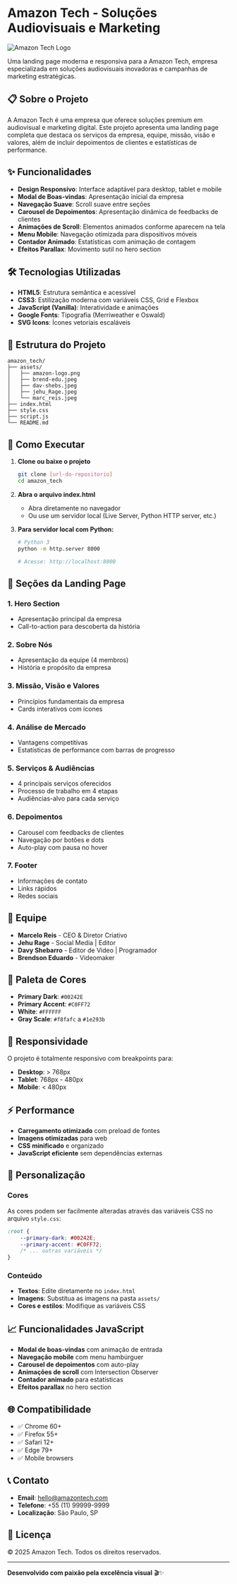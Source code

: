 # Amazon Tech - Soluções Audiovisuais e Marketing

![Amazon Tech Logo](./assets/amazon-logo.png)

Uma landing page moderna e responsiva para a Amazon Tech, empresa especializada em soluções audiovisuais inovadoras e campanhas de marketing estratégicas.

## 📋 Sobre o Projeto

A Amazon Tech é uma empresa que oferece soluções premium em audiovisual e marketing digital. Este projeto apresenta uma landing page completa que destaca os serviços da empresa, equipe, missão, visão e valores, além de incluir depoimentos de clientes e estatísticas de performance.

## ✨ Funcionalidades

- **Design Responsivo**: Interface adaptável para desktop, tablet e mobile
- **Modal de Boas-vindas**: Apresentação inicial da empresa
- **Navegação Suave**: Scroll suave entre seções
- **Carousel de Depoimentos**: Apresentação dinâmica de feedbacks de clientes
- **Animações de Scroll**: Elementos animados conforme aparecem na tela
- **Menu Mobile**: Navegação otimizada para dispositivos móveis
- **Contador Animado**: Estatísticas com animação de contagem
- **Efeitos Parallax**: Movimento sutil no hero section

## 🛠️ Tecnologias Utilizadas

- **HTML5**: Estrutura semântica e acessível
- **CSS3**: Estilização moderna com variáveis CSS, Grid e Flexbox
- **JavaScript (Vanilla)**: Interatividade e animações
- **Google Fonts**: Tipografia (Merriweather e Oswald)
- **SVG Icons**: Ícones vetoriais escaláveis

## 📁 Estrutura do Projeto

```
amazon_tech/
├── assets/
│   ├── amazon-logo.png
│   ├── brend-edu.jpeg
│   ├── dav-shebs.jpeg
│   ├── jehu_Rage.jpeg
│   └── marc_reis.jpeg
├── index.html
├── style.css
├── script.js
└── README.md
```

## 🚀 Como Executar

1. **Clone ou baixe o projeto**
   ```bash
   git clone [url-do-repositorio]
   cd amazon_tech
   ```

2. **Abra o arquivo index.html**
   - Abra diretamente no navegador
   - Ou use um servidor local (Live Server, Python HTTP server, etc.)

3. **Para servidor local com Python:**
   ```bash
   # Python 3
   python -m http.server 8000
   
   # Acesse: http://localhost:8000
   ```

## 🎨 Seções da Landing Page

### 1. **Hero Section**
- Apresentação principal da empresa
- Call-to-action para descoberta da história

### 2. **Sobre Nós**
- Apresentação da equipe (4 membros)
- História e propósito da empresa

### 3. **Missão, Visão e Valores**
- Princípios fundamentais da empresa
- Cards interativos com ícones

### 4. **Análise de Mercado**
- Vantagens competitivas
- Estatísticas de performance com barras de progresso

### 5. **Serviços & Audiências**
- 4 principais serviços oferecidos
- Processo de trabalho em 4 etapas
- Audiências-alvo para cada serviço

### 6. **Depoimentos**
- Carousel com feedbacks de clientes
- Navegação por botões e dots
- Auto-play com pausa no hover

### 7. **Footer**
- Informações de contato
- Links rápidos
- Redes sociais

## 🎯 Equipe

- **Marcelo Reis** - CEO & Diretor Criativo
- **Jehu Rage** - Social Media | Editor
- **Davy Shebarro** - Editor de Video | Programador
- **Brendson Eduardo** - Videomaker

## 🎨 Paleta de Cores

- **Primary Dark**: `#00242E`
- **Primary Accent**: `#C0FF72`
- **White**: `#FFFFFF`
- **Gray Scale**: `#f8fafc` a `#1e293b`

## 📱 Responsividade

O projeto é totalmente responsivo com breakpoints para:
- **Desktop**: > 768px
- **Tablet**: 768px - 480px
- **Mobile**: < 480px

## ⚡ Performance

- **Carregamento otimizado** com preload de fontes
- **Imagens otimizadas** para web
- **CSS minificado** e organizado
- **JavaScript eficiente** sem dependências externas

## 🔧 Personalização

### Cores
As cores podem ser facilmente alteradas através das variáveis CSS no arquivo `style.css`:

```css
:root {
    --primary-dark: #00242E;
    --primary-accent: #C0FF72;
    /* ... outras variáveis */
}
```

### Conteúdo
- **Textos**: Edite diretamente no `index.html`
- **Imagens**: Substitua as imagens na pasta `assets/`
- **Cores e estilos**: Modifique as variáveis CSS

## 📈 Funcionalidades JavaScript

- **Modal de boas-vindas** com animação de entrada
- **Navegação mobile** com menu hambúrguer
- **Carousel de depoimentos** com auto-play
- **Animações de scroll** com Intersection Observer
- **Contador animado** para estatísticas
- **Efeitos parallax** no hero section

## 🌐 Compatibilidade

- ✅ Chrome 60+
- ✅ Firefox 55+
- ✅ Safari 12+
- ✅ Edge 79+
- ✅ Mobile browsers

## 📞 Contato

- **Email**: hello@amazontech.com
- **Telefone**: +55 (11) 99999-9999
- **Localização**: São Paulo, SP

## 📄 Licença

© 2025 Amazon Tech. Todos os direitos reservados.

---

**Desenvolvido com paixão pela excelência visual** 🎬✨
